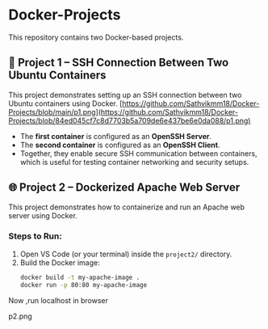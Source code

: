 # Docker-Projects

This repository contains two Docker-based projects.

## 🚀 Project 1 – SSH Connection Between Two Ubuntu Containers
This project demonstrates setting up an SSH connection between two Ubuntu containers using Docker.
[https://github.com/Sathvikmm18/Docker-Projects/blob/main/p1.png](https://github.com/Sathvikmm18/Docker-Projects/blob/84ed045cf7c8d7703b5a709de6e437be6e0da088/p1.png)

- The **first container** is configured as an **OpenSSH Server**.
- The **second container** is configured as an **OpenSSH Client**.
- Together, they enable secure SSH communication between containers, which is useful for testing container networking and security setups.
  

## 🌐 Project 2 – Dockerized Apache Web Server
This project demonstrates how to containerize and run an Apache web server using Docker.

### Steps to Run:
1. Open VS Code (or your terminal) inside the `project2/` directory.
2. Build the Docker image:
   ```bash
   docker build -t my-apache-image .
   docker run -p 80:80 my-apache-image
 Now ,run localhost in browser   

 p2.png

